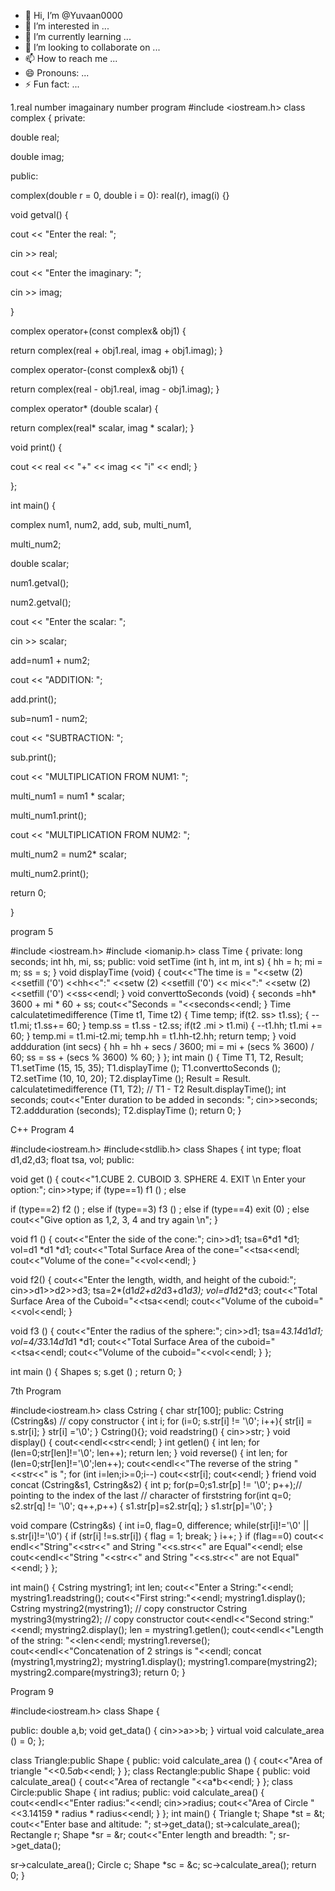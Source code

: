 - 👋 Hi, I’m @Yuvaan0000
- 👀 I’m interested in ...
- 🌱 I’m currently learning ...
- 💞️ I’m looking to collaborate on ...
- 📫 How to reach me ...
- 😄 Pronouns: ...
- ⚡ Fun fact: ...

<!---
Yuvaan0000/Yuvaan0000 is a ✨ special ✨ repository because its `README.md` (this file) appears on your GitHub profile.
You can click the Preview link to take a look at your changes.
--->

1.real number imagainary number program
#include <iostream.h>
class complex {
private:

double real;

double imag;

public:

complex(double r = 0, double i = 0): real(r), imag(i) {}

void getval() {

cout << "Enter the real: ";

cin >> real;

cout << "Enter the imaginary: ";

cin >> imag;

}

complex operator+(const complex& obj1) {

return complex(real + obj1.real, imag + obj1.imag); }

complex operator-(const complex& obj1) {

return complex(real - obj1.real, imag - obj1.imag); }

complex operator* (double scalar) {

return complex(real* scalar, imag * scalar); }

void print() {

cout << real << "+" << imag << "i" << endl; }

};

int main() {

complex num1, num2, add, sub, multi_num1,

multi_num2;

double scalar;

num1.getval();

num2.getval();

cout << "Enter the scalar: ";

cin >> scalar;

add=num1 + num2;

cout << "ADDITION: ";

add.print();

sub=num1 - num2;

cout << "SUBTRACTION: ";

sub.print();

cout << "MULTIPLICATION FROM NUM1: ";

multi_num1 = num1 * scalar;

multi_num1.print();

cout << "MULTIPLICATION FROM NUM2: ";

multi_num2 = num2* scalar;

multi_num2.print();

return 0;

}




program  5

#include <iostream.h>
#include <iomanip.h>
class Time
{
private:
long seconds;
int hh, mi, ss;
public:
void setTime (int h, int m, int s)
{
hh = h;
mi = m;
ss = s;
}
void displayTime (void)
{
cout<<"The time is = "<<setw (2) <<setfill ('0') <<hh<<":"
<<setw (2) <<setfill ('0') << mi<<":"
<<setw (2) <<setfill ('0') <<ss<<endl;
}
void converttoSeconds (void)
{
seconds  =hh* 3600 + mi * 60 + ss;
cout<<"Seconds = "<<seconds<<endl;
}
Time calculatetimedifference (Time t1, Time t2)
{
Time temp;
if(t2. ss> t1.ss);
{
--t1.mi;
t1.ss+= 60;
}
temp.ss = t1.ss - t2.ss; 
if(t2 .mi > t1.mi)
{
--t1.hh;
t1.mi += 60;
}
temp.mi = t1.mi-t2.mi;
temp.hh = t1.hh-t2.hh;
return temp;
}
void addduration (int secs)
{
hh = hh + secs / 3600;
mi = mi + (secs % 3600) / 60; 
ss = ss + (secs % 3600) % 60;
}
};
int main ()
{
Time T1, T2, Result;
T1.setTime (15, 15, 35);
T1.displayTime ();
T1.converttoSeconds ();
T2.setTime (10, 10, 20);
T2.displayTime ();
Result = Result. calculatetimedifference (T1, T2); // T1 - T2
Result.displayTime();
int seconds;
cout<<"Enter duration to be added in seconds: ";
cin>>seconds;
T2.addduration (seconds);
T2.displayTime ();
return 0;
}


C++ Program 4

#include<iostream.h>
#include<stdlib.h>
class Shapes
{
int type;
float d1,d2,d3;
float tsa, vol;
public:

void get ()
{
cout<<"1.CUBE 2. CUBOID 3. SPHERE 4. EXIT \n Enter your option:";
cin>>type;
if (type==1)
f1 () ;
else

if (type==2)
f2 () ;
else
if (type==3)
f3 () ;
else
if (type==4)
exit (0) ;
else
cout<<"Give option as 1,2, 3, 4 and try again \n";
}

void f1 ()
{
cout<<"Enter the side of the cone:";
cin>>d1;
tsa=6*d1 *d1;
vol=d1 *d1 *d1;
cout<<"Total Surface Area of the cone="<<tsa<<endl;
cout<<"Volume of the cone="<<vol<<endl;
}

void f2()
{
cout<<"Enter the length, width, and height of the cuboid:";
cin>>d1>>d2>>d3;
tsa=2*(d1*d2+d2*d3+d1*d3);
vol=d1*d2*d3;
cout<<"Total Surface Area of the Cuboid="<<tsa<<endl;
cout<<"Volume of the cuboid="<<vol<<endl;
}

void f3 ()
{
cout<<"Enter the radius of the sphere:";
cin>>d1;
tsa=4*3.14*d1*d1;
vol=4/3*3.14*d1*d1 *d1;
cout<<"Total Surface Area of the cuboid="<<tsa<<endl;
cout<<"Volume of the cuboid="<<vol<<endl;
}
};

int main ()
{
Shapes s;
s.get () ;
return 0;
}


7th Program

#include<iostream.h>
class Cstring
{
char str[100];
public:
Cstring (Cstring&s) // copy constructor
{
int i;
for (i=0; s.str[i] != '\0'; i++){
str[i] = s.str[i];
}
str[i] ='\0';
}
Cstring(){};
void readstring()
{
cin>>str;
}
void display()
{
cout<<endl<<str<<endl;
}
int getlen()
{
int len;
for (len=0;str[len]!='\0'; len++);
return len;
}
void reverse()
{
int len;
for (len=0;str[len]!='\0';len++);
cout<<endl<<"The reverse of the string "<<str<<" is ";
for (int i=len;i>=0;i--)
cout<<str[i];
cout<<endl;
}
friend void concat (Cstring&s1, Cstring&s2)
{
int p;
for(p=0;s1.str[p] != '\0'; p++);// pointing to the index of the last // character of firststring
for(int q=0; s2.str[q] != '\0'; q++,p++)
{
s1.str[p]=s2.str[q];
}
s1.str[p]='\0';
}

void compare (Cstring&s)
{
int i=0, flag=0, difference;
while(str[i]!='\0' || s.str[i]!='\0')
{
if (str[i] !=s.str[i])
{
flag = 1;
break;
}
i++;
}
if (flag==0)
cout<< endl<<"String"<<str<<" and String "<<s.str<<" are Equal"<<endl;
else
cout<<endl<<"String "<<str<<" and String "<<s.str<<" are not Equal"<<endl;
}
};

int main()
{
Cstring mystring1;
int len;
cout<<"Enter a String:"<<endl;
mystring1.readstring();
cout<<"First string:"<<endl;
mystring1.display();
Cstring mystring2(mystring1); // copy constructor
Cstring mystring3(mystring2); // copy constructor
cout<<endl<<"Second string:"<<endl;
mystring2.display();
len = mystring1.getlen();
cout<<endl<<"Length of the string: "<<len<<endl;
mystring1.reverse();
cout<<endl<<"Concatenation of 2 strings is "<<endl;
concat (mystring1,mystring2);
mystring1.display();
mystring1.compare(mystring2);
mystring2.compare(mystring3);
return 0;
}


Program 9


#include<iostream.h>
class Shape
{

public: double a,b;
void get_data()
{
cin>>a>>b;
}
virtual void calculate_area () = 0;
};

class Triangle:public Shape
{
public: void calculate_area ()
{
cout<<"Area of triangle "<<0.5*a*b<<endl;
}
};
class Rectangle:public Shape
{
public: void calculate_area()
{
cout<<"Area of rectangle "<<a*b<<endl;
}
};
class Circle:public Shape
{
int radius;
public: void calculate_area()
{
cout<<endl<<"Enter radius:"<<endl;
cin>>radius;
cout<<"Area of Circle "<<3.14159 * radius * radius<<endl;
}
};
int main()
{
Triangle t;
Shape *st = &t;
cout<<"Enter base and altitude: ";
st->get_data();
st->calculate_area();
Rectangle r;
Shape *sr = &r;
cout<<"Enter length and breadth: ";
sr->get_data();

sr->calculate_area();
Circle c;
Shape *sc = &c;
sc->calculate_area();
return 0;
}





